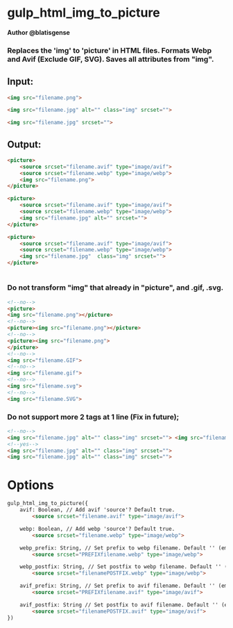 # gulp_html_img_to_picture
#### Author @blatisgense
### Replaces the 'img' to 'picture' in HTML files. Formats Webp and Avif (Exclude GIF, SVG). Saves all attributes from "img".
## Input:
```html
<img src="filename.png">

<img src="filename.jpg" alt="" class="img" srcset="">

<img src="filename.jpg" srcset="">
```
## Output:
```html
<picture>
    <source srcset="filename.avif" type="image/avif">
    <source srcset="filename.webp" type="image/webp">
    <img src="filename.png">
</picture>

<picture>
    <source srcset="filename.avif" type="image/avif">
    <source srcset="filename.webp" type="image/webp">
    <img src="filename.jpg" alt="" srcset="">
</picture>

<picture>
    <source srcset="filename.avif" type="image/avif">
    <source srcset="filename.webp" type="image/webp">
    <img src="filename.jpg"  class="img" srcset="">
</picture>
```
#
###
### Do not transform "img" that already in "picture", and .gif, .svg.
```html
<!--no-->
<picture>
<img src="filename.png"></picture>
<!--no-->
<picture><img src="filename.png"></picture>
<!--no-->
<picture><img src="filename.png">
</picture>
<!--no-->
<img src="filename.GIF">
<!--no-->
<img src="filename.gif">
<!--no-->
<img src="filename.svg">
<!--no-->
<img src="filename.SVG">
```
### Do not support more 2 tags at 1 line (Fix in future);
```html
<!--no-->
<img src="filename.jpg" alt="" class="img" srcset=""> <img src="filename.jpg" alt="" class="img" srcset="">
<!--yes-->
<img src="filename.jpg" alt="" class="img" srcset=""> 
<img src="filename.jpg" alt="" class="img" srcset="">
```
##
# Options
```html
gulp_html_img_to_picture({
    avif: Boolean, // Add avif 'source'? Default true.
        <source srcset="filename.avif" type="image/avif">

    webp: Boolean, // Add webp 'source'? Default true.
        <source srcset="filename.webp" type="image/webp">

    webp_prefix: String, // Set prefix to webp filename. Default '' (empty).
        <source srcset="PREFIXfilename.webp" type="image/webp">

    webp_postfix: String, // Set postfix to webp filename. Default '' (empty).
        <source srcset="filenamePOSTFIX.webp" type="image/webp">

    avif_prefix: String, // Set prefix to avif filename. Default '' (empty).
        <source srcset="PREFIXfilename.avif" type="image/avif">

    avif_postfix: String // Set postfix to avif filename. Default '' (empty).
        <source srcset="filenamePOSTFIX.avif" type="image/avif">
})
```


